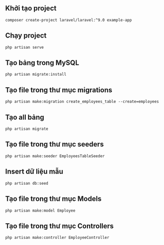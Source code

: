 ## Khởi tạo project
```
composer create-project laravel/laravel:^9.0 example-app
```
##  Chạy project 
```
php artisan serve
```
## Tạo bảng trong MySQL
```
php artisan migrate:install

```
## Tạo file trong thư mục migrations
```
php artisan make:migration create_employees_table --create=employees
```
## Tạo all bảng
```
php artisan migrate
```
## Tạo file trong thư mục seeders
```
php artisan make:seeder EmployeesTableSeeder 
```
## Insert dữ liệu mẫu
```
php artisan db:seed
```
## Tạo file trong thư mục Models
```
php artisan make:model Employee
```
## Tạo file trong thư mục Controllers
```
php artisan make:controller EmployeeController 
```

